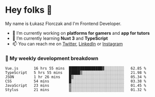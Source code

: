 # Hey folks 👋

My name is Łukasz Florczak and I'm Frontend Developer. 

- 🔭 I’m currently working on **platforms for gamers** and **app for tutors**
- 🌱 I’m currently learning **Nuxt 3** and **TypeScript**
- 📫 You can reach me on [Twitter](https://twitter.com/lukaszflorczak), [LinkedIn](https://pl.linkedin.com/in/lukasz-florczak) or [Instagram](https://instagram.com/lukaszflorczak)


### 🧮 My weekly development breakdown

<!--START_SECTION:waka-->

```text
Vue.js       16 hrs 55 mins  ███████████████▓░░░░░░░░░   62.85 %
TypeScript   5 hrs 55 mins   █████▒░░░░░░░░░░░░░░░░░░░   21.98 %
JSON         1 hr 26 mins    █▒░░░░░░░░░░░░░░░░░░░░░░░   05.34 %
CSS          54 mins         █░░░░░░░░░░░░░░░░░░░░░░░░   03.38 %
JavaScript   23 mins         ▒░░░░░░░░░░░░░░░░░░░░░░░░   01.45 %
Stylus       21 mins         ▒░░░░░░░░░░░░░░░░░░░░░░░░   01.32 %
```

<!--END_SECTION:waka-->

<!--
**lukaszflorczak/lukaszflorczak** is a ✨ _special_ ✨ repository because its `README.md` (this file) appears on your GitHub profile.

Here are some ideas to get you started:

- 🔭 I’m currently working on ...
- 🌱 I’m currently learning ...
- 👯 I’m looking to collaborate on ...
- 🤔 I’m looking for help with ...
- 💬 Ask me about ...
- 📫 How to reach me: ...
- 😄 Pronouns: ...
- ⚡ Fun fact: ...
-->
